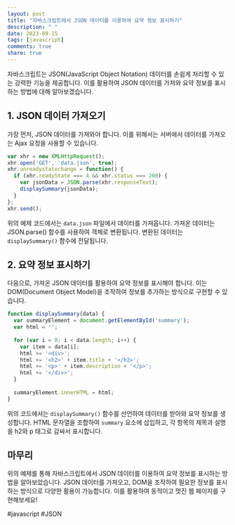 ```yaml
---
layout: post
title: "자바스크립트에서 JSON 데이터를 이용하여 요약 정보 표시하기"
description: " "
date: 2023-09-15
tags: [javascript]
comments: true
share: true
---
```


자바스크립트는 JSON(JavaScript Object Notation) 데이터를 손쉽게 처리할 수 있는 강력한 기능을 제공합니다. 이를 활용하여 JSON 데이터를 가져와 요약 정보를 표시하는 방법에 대해 알아보겠습니다.

## 1. JSON 데이터 가져오기

가장 먼저, JSON 데이터를 가져와야 합니다. 이를 위해서는 서버에서 데이터를 가져오는 Ajax 요청을 사용할 수 있습니다.

```javascript
var xhr = new XMLHttpRequest();
xhr.open('GET', 'data.json', true);
xhr.onreadystatechange = function() {
  if (xhr.readyState === 4 && xhr.status === 200) {
    var jsonData = JSON.parse(xhr.responseText);
    displaySummary(jsonData);
  }
};
xhr.send();
```

위의 예제 코드에서는 `data.json` 파일에서 데이터를 가져옵니다. 가져온 데이터는 JSON.parse() 함수를 사용하여 객체로 변환됩니다. 변환된 데이터는 `displaySummary()` 함수에 전달됩니다.

## 2. 요약 정보 표시하기

다음으로, 가져온 JSON 데이터를 활용하여 요약 정보를 표시해야 합니다. 이는 DOM(Document Object Model)을 조작하여 정보를 추가하는 방식으로 구현할 수 있습니다.

```javascript
function displaySummary(data) {
  var summaryElement = document.getElementById('summary');
  var html = '';
  
  for (var i = 0; i < data.length; i++) {
    var item = data[i];
    html += '<div>';
    html += '<h2>' + item.title + '</h2>';
    html += '<p>' + item.description + '</p>';
    html += '</div>';
  }
  
  summaryElement.innerHTML = html;
}
```

위의 코드에서는 `displaySummary()` 함수를 선언하여 데이터를 받아와 요약 정보를 생성합니다. HTML 문자열을 조합하여 `summary` 요소에 삽입하고, 각 항목의 제목과 설명을 h2와 p 태그로 감싸서 표시합니다.

## 마무리

위의 예제를 통해 자바스크립트에서 JSON 데이터를 이용하여 요약 정보를 표시하는 방법을 알아보았습니다. JSON 데이터를 가져오고, DOM을 조작하여 필요한 정보를 표시하는 방식으로 다양한 활용이 가능합니다. 이를 활용하여 동적이고 멋진 웹 페이지를 구현해보세요!

#javascript #JSON